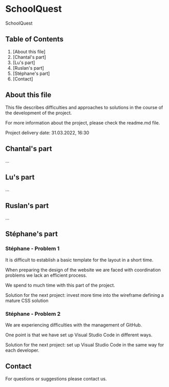 # SchoolQuest
SchoolQuest

## Table of Contents
1. [About this file]
2. [Chantal's part]
3. [Lu's part]
4. [Ruslan's part]
5. [Stéphane's part]
6. [Contact]

## About this file

This file describes difficulties and approaches to solutions in the course of the development of the project.

For more information about the project, please check the readme.md file.

Project delivery date: 31.03.2022, 16:30

## Chantal's part

...

## Lu's part

...

## Ruslan's part

...

## Stéphane's part

### Stéphane - Problem 1

It is difficult to establish a basic template for the layout in a short time.

When preparing the design of the website we are faced with coordination problems we lack an efficient process.

We spend to much time with this part of the project.

Solution for the next project: invest more time into the wireframe defining a mature CSS solution

### Stéphane - Problem 2

We are experiencing difficulties with the management of GitHub.

One point is that we have set up Visual Studio Code in different ways.

Solution for the next project: set up Visual Studio Code in the same way for each developer.

## Contact

For questions or suggestions please contact us.
